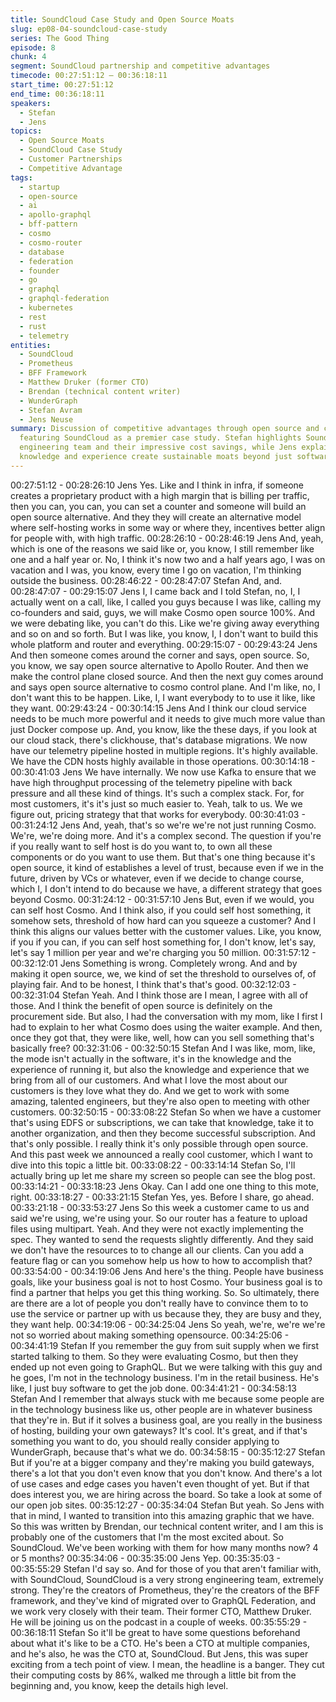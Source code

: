 ```yaml
---
title: SoundCloud Case Study and Open Source Moats
slug: ep08-04-soundcloud-case-study
series: The Good Thing
episode: 8
chunk: 4
segment: SoundCloud partnership and competitive advantages
timecode: 00:27:51:12 – 00:36:18:11
start_time: 00:27:51:12
end_time: 00:36:18:11
speakers:
  - Stefan
  - Jens
topics:
  - Open Source Moats
  - SoundCloud Case Study
  - Customer Partnerships
  - Competitive Advantage
tags:
  - startup
  - open-source
  - ai
  - apollo-graphql
  - bff-pattern
  - cosmo
  - cosmo-router
  - database
  - federation
  - founder
  - go
  - graphql
  - graphql-federation
  - kubernetes
  - rest
  - rust
  - telemetry
entities:
  - SoundCloud
  - Prometheus
  - BFF Framework
  - Matthew Druker (former CTO)
  - Brendan (technical content writer)
  - WunderGraph
  - Stefan Avram
  - Jens Neuse
summary: Discussion of competitive advantages through open source and customer partnerships,
  featuring SoundCloud as a premier case study. Stefan highlights SoundCloud's strong
  engineering team and their impressive cost savings, while Jens explains how customer
  knowledge and experience create sustainable moats beyond just software licensing.
---
```


00:27:51:12 - 00:28:26:10
Jens
Yes. Like and I think in infra, if someone creates a proprietary product with a high margin that is
billing per traffic, then you can, you can, you can set a counter and someone will build an open
source alternative. And they they will create an alternative model where self-hosting works in
some way or where they, incentives better align for people with, with high traffic.
00:28:26:10 - 00:28:46:19
Jens
And, yeah, which is one of the reasons we said like or, you know, I still remember like one and a
half year or. No, I think it's now two and a half years ago, I was on vacation and I was, you
know, every time I go on vacation, I'm thinking outside the business.
00:28:46:22 - 00:28:47:07
Stefan
And, and.
00:28:47:07 - 00:29:15:07
Jens
I, I came back and I told Stefan, no, I, I actually went on a call, like, I called you guys because I
was like, calling my co-founders and said, guys, we will make Cosmo open source 100%. And
we were debating like, you can't do this. Like we're giving away everything and so on and so
forth. But I was like, you know, I, I don't want to build this whole platform and router and
everything.
00:29:15:07 - 00:29:43:24
Jens
And then someone comes around the corner and says, open source. So, you know, we say
open source alternative to Apollo Router. And then we make the control plane closed source.
And then the next guy comes around and says open source alternative to cosmo control plane.
And I'm like, no, I don't want this to be happen. Like, I, I want everybody to to use it like, like
they want.
00:29:43:24 - 00:30:14:15
Jens
And I think our cloud service needs to be much more powerful and it needs to give much more
value than just Docker compose up. And, you know, like the these days, if you look at our cloud
stack, there's clickhouse, that's database migrations. We now have our telemetry pipeline
hosted in multiple regions. It's highly available. We have the CDN hosts highly available in those
operations.
00:30:14:18 - 00:30:41:03
Jens
We have internally. We now use Kafka to ensure that we have high throughput processing of the
telemetry pipeline with back pressure and all these kind of things. It's such a complex stack. For,
for most customers, it's it's just so much easier to. Yeah, talk to us. We we figure out, pricing
strategy that that works for everybody.
00:30:41:03 - 00:31:24:12
Jens
And, yeah, that's so we're we're not just running Cosmo. We're, we're doing more. And it's a
complex second. The question if you're if you really want to self host is do you want to, to own
all these components or do you want to use them. But that's one thing because it's open source,
it kind of establishes a level of trust, because even if we in the future, driven by VCs or
whatever, even if we decide to change course, which I, I don't intend to do because we have, a
different strategy that goes beyond Cosmo.
00:31:24:12 - 00:31:57:10
Jens
But, even if we would, you can self host Cosmo. And I think also, if you could self host
something, it somehow sets, threshold of how hard can you squeeze a customer? And I think
this aligns our values better with the customer values. Like, you know, if you if you can, if you
can self host something for, I don't know, let's say, let's say 1 million per year and we're charging
you 50 million.
00:31:57:12 - 00:32:12:01
Jens
Something is wrong. Completely wrong. And and by making it open source, we, we kind of set
the threshold to ourselves of, of playing fair. And to be honest, I think that's that's good.
00:32:12:03 - 00:32:31:04
Stefan
Yeah. And I think those are I mean, I agree with all of those. And I think the benefit of open
source is definitely on the procurement side. But also, I had the conversation with my mom, like
I first I had to explain to her what Cosmo does using the waiter example. And then, once they
got that, they were like, well, how can you sell something that's basically free?
00:32:31:06 - 00:32:50:15
Stefan
And I was like, mom, like, the mode isn't actually in the software, it's in the knowledge and the
experience of running it, but also the knowledge and experience that we bring from all of our
customers. And what I love the most about our customers is they love what they do. And we get
to work with some amazing, talented engineers, but they're also open to meeting with other
customers.
00:32:50:15 - 00:33:08:22
Stefan
So when we have a customer that's using EDFS or subscriptions, we can take that knowledge,
take it to another organization, and then they become successful subscription. And that's only
possible. I really think it's only possible through open source. And this past week we announced
a really cool customer, which I want to dive into this topic a little bit.
00:33:08:22 - 00:33:14:14
Stefan
So, I'll actually bring up let me share my screen so people can see the blog post.
00:33:14:21 - 00:33:18:23
Jens
Okay. Can I add one one thing to this mote, right.
00:33:18:27 - 00:33:21:15
Stefan
Yes, yes. Before I share, go ahead.
00:33:21:18 - 00:33:53:27
Jens
So this week a customer came to us and said we're using, we're using your. So our router has a
feature to upload files using multipart. Yeah. And they were not exactly implementing the spec.
They wanted to send the requests slightly differently. And they said we don't have the resources
to to change all our clients. Can you add a feature flag or can you somehow help us how to how
to accomplish that?
00:33:54:00 - 00:34:19:06
Jens
And here's the thing. People have business goals, like your business goal is not to host Cosmo.
Your business goal is to find a partner that helps you get this thing working. So. So ultimately,
there are there are a lot of people you don't really have to convince them to to use the service or
partner up with us because they, they are busy and they, they want help.
00:34:19:06 - 00:34:25:04
Jens
So yeah, we're, we're we're not so worried about making something opensource.
00:34:25:06 - 00:34:41:19
Stefan
If you remember the guy from suit supply when we first started talking to them. So they were
evaluating Cosmo, but then they ended up not even going to GraphQL. But we were talking with
this guy and he goes, I'm not in the technology business. I'm in the retail business. He's like, I
just buy software to get the job done.
00:34:41:21 - 00:34:58:13
Stefan
And I remember that always stuck with me because some people are in the technology
business like us, other people are in whatever business that they're in. But if it solves a
business goal, are you really in the business of hosting, building your own gateways? It's cool.
It's great, and if that's something you want to do, you should really consider applying to
WunderGraph, because that's what we do.
00:34:58:15 - 00:35:12:27
Stefan
But if you're at a bigger company and they're making you build gateways, there's a lot that you
don't even know that you don't know. And there's a lot of use cases and edge cases you haven't
even thought of yet. But if that does interest you, we are hiring across the board. So take a look
at some of our open job sites.
00:35:12:27 - 00:35:34:04
Stefan
But yeah. So Jens with that in mind, I wanted to transition into this amazing graphic that we
have. So this was written by Brendan, our technical content writer, and I am this is probably one
of the customers that I'm the most excited about. So SoundCloud. We've been working with
them for how many months now? 4 or 5 months?
00:35:34:06 - 00:35:35:00
Jens
Yep.
00:35:35:03 - 00:35:55:29
Stefan
I'd say so. And for those of you that aren't familiar with, with SoundCloud, SoundCloud is a very
strong engineering team, extremely strong. They're the creators of Prometheus, they're the
creators of the BFF framework, and they've kind of migrated over to GraphQL Federation, and
we work very closely with their team. Their former CTO, Matthew Druker. He will be joining us
on the podcast in a couple of weeks.
00:35:55:29 - 00:36:18:11
Stefan
So it'll be great to have some questions beforehand about what it's like to be a CTO. He's been
a CTO at multiple companies, and he's also, he was the CTO at, SoundCloud. But Jens, this
was super exciting from a tech point of view. I mean, the headline is a banger. They cut their
computing costs by 86%, walked me through a little bit from the beginning and, you know, keep
the details high level.